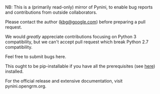 NB: This is a (primarily read-only) mirror of Pynini, to enable
bug reports and contributions from outside collaborators.

Please contact the author (kbg@google.com) before preparing a pull request.

We would _greatly_ appreciate contributions focusing on Python 3 compatibility,
but we can't accept pull request which break Python 2.7 compatibility.

Feel free to submit bugs here.

This ought to be pip-installable if you have all the prerequisites (see
[here](README.rst)) installed.

For the official release and extensive documentation, visit pynini.opengrm.org.
